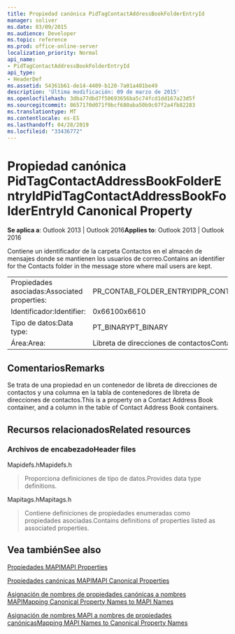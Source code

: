 ```yaml
---
title: Propiedad canónica PidTagContactAddressBookFolderEntryId
manager: soliver
ms.date: 03/09/2015
ms.audience: Developer
ms.topic: reference
ms.prod: office-online-server
localization_priority: Normal
api_name:
- PidTagContactAddressBookFolderEntryId
api_type:
- HeaderDef
ms.assetid: 54361b61-de14-4409-b120-7a01a401be49
description: 'Última modificación: 09 de marzo de 2015'
ms.openlocfilehash: 3dba77dbd7f50693656ba5c74fcd1dd167a23d5f
ms.sourcegitcommit: 8657170d071f9bcf680aba50b9c07f2a4fb82283
ms.translationtype: MT
ms.contentlocale: es-ES
ms.lasthandoff: 04/28/2019
ms.locfileid: "33436772"
---
```

# <a name="pidtagcontactaddressbookfolderentryid-canonical-property"></a><span data-ttu-id="89554-103">Propiedad canónica PidTagContactAddressBookFolderEntryId</span><span class="sxs-lookup"><span data-stu-id="89554-103">PidTagContactAddressBookFolderEntryId Canonical Property</span></span>

  
  
<span data-ttu-id="89554-104">**Se aplica a**: Outlook 2013 | Outlook 2016</span><span class="sxs-lookup"><span data-stu-id="89554-104">**Applies to**: Outlook 2013 | Outlook 2016</span></span> 
  
<span data-ttu-id="89554-105">Contiene un identificador de la carpeta Contactos en el almacén de mensajes donde se mantienen los usuarios de correo.</span><span class="sxs-lookup"><span data-stu-id="89554-105">Contains an identifier for the Contacts folder in the message store where mail users are kept.</span></span> 
  
|||
|:-----|:-----|
|<span data-ttu-id="89554-106">Propiedades asociadas:</span><span class="sxs-lookup"><span data-stu-id="89554-106">Associated properties:</span></span>  <br/> |<span data-ttu-id="89554-107">PR_CONTAB_FOLDER_ENTRYID</span><span class="sxs-lookup"><span data-stu-id="89554-107">PR_CONTAB_FOLDER_ENTRYID</span></span>  <br/> |
|<span data-ttu-id="89554-108">Identificador:</span><span class="sxs-lookup"><span data-stu-id="89554-108">Identifier:</span></span>  <br/> |<span data-ttu-id="89554-109">0x6610</span><span class="sxs-lookup"><span data-stu-id="89554-109">0x6610</span></span>  <br/> |
|<span data-ttu-id="89554-110">Tipo de datos:</span><span class="sxs-lookup"><span data-stu-id="89554-110">Data type:</span></span>  <br/> |<span data-ttu-id="89554-111">PT_BINARY</span><span class="sxs-lookup"><span data-stu-id="89554-111">PT_BINARY</span></span>  <br/> |
|<span data-ttu-id="89554-112">Área:</span><span class="sxs-lookup"><span data-stu-id="89554-112">Area:</span></span>  <br/> |<span data-ttu-id="89554-113">Libreta de direcciones de contactos</span><span class="sxs-lookup"><span data-stu-id="89554-113">Contact address book</span></span>  <br/> |
   
## <a name="remarks"></a><span data-ttu-id="89554-114">Comentarios</span><span class="sxs-lookup"><span data-stu-id="89554-114">Remarks</span></span>

<span data-ttu-id="89554-115">Se trata de una propiedad en un contenedor de libreta de direcciones de contactos y una columna en la tabla de contenedores de libreta de direcciones de contactos.</span><span class="sxs-lookup"><span data-stu-id="89554-115">This is a property on a Contact Address Book container, and a column in the table of Contact Address Book containers.</span></span>
  
## <a name="related-resources"></a><span data-ttu-id="89554-116">Recursos relacionados</span><span class="sxs-lookup"><span data-stu-id="89554-116">Related resources</span></span>

### <a name="header-files"></a><span data-ttu-id="89554-117">Archivos de encabezado</span><span class="sxs-lookup"><span data-stu-id="89554-117">Header files</span></span>

<span data-ttu-id="89554-118">Mapidefs.h</span><span class="sxs-lookup"><span data-stu-id="89554-118">Mapidefs.h</span></span>
  
> <span data-ttu-id="89554-119">Proporciona definiciones de tipo de datos.</span><span class="sxs-lookup"><span data-stu-id="89554-119">Provides data type definitions.</span></span>
    
<span data-ttu-id="89554-120">Mapitags.h</span><span class="sxs-lookup"><span data-stu-id="89554-120">Mapitags.h</span></span>
  
> <span data-ttu-id="89554-121">Contiene definiciones de propiedades enumeradas como propiedades asociadas.</span><span class="sxs-lookup"><span data-stu-id="89554-121">Contains definitions of properties listed as associated properties.</span></span>
    
## <a name="see-also"></a><span data-ttu-id="89554-122">Vea también</span><span class="sxs-lookup"><span data-stu-id="89554-122">See also</span></span>



[<span data-ttu-id="89554-123">Propiedades MAPI</span><span class="sxs-lookup"><span data-stu-id="89554-123">MAPI Properties</span></span>](mapi-properties.md)
  
[<span data-ttu-id="89554-124">Propiedades canónicas MAPI</span><span class="sxs-lookup"><span data-stu-id="89554-124">MAPI Canonical Properties</span></span>](mapi-canonical-properties.md)
  
[<span data-ttu-id="89554-125">Asignación de nombres de propiedades canónicas a nombres MAPI</span><span class="sxs-lookup"><span data-stu-id="89554-125">Mapping Canonical Property Names to MAPI Names</span></span>](mapping-canonical-property-names-to-mapi-names.md)
  
[<span data-ttu-id="89554-126">Asignación de nombres MAPI a nombres de propiedades canónicas</span><span class="sxs-lookup"><span data-stu-id="89554-126">Mapping MAPI Names to Canonical Property Names</span></span>](mapping-mapi-names-to-canonical-property-names.md)

